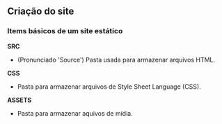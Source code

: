 ## Criação do site

### Items básicos de um site estático

**SRC**
- (Pronunciado 'Source') Pasta usada para armazenar arquivos HTML.

**CSS**
- Pasta para armazenar arquivos de Style Sheet Language (CSS).

**ASSETS**
- Pasta para armazenar aquivos de mídia.